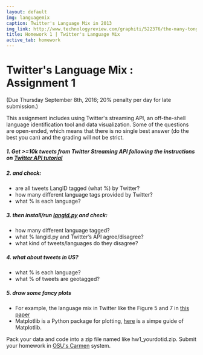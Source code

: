 ```yaml
---
layout: default
img: languagemix
caption: Twitter's Language Mix in 2013  
img_link: http://www.technologyreview.com/graphiti/522376/the-many-tongues-of-twitter/
title: Homework 1 | Twitter's Language Mix
active_tab: homework
---
```




Twitter's Language Mix <span class="text-muted">: Assignment 1</span> 
=============================================================

(Due Thursday September 8th, 2016; 20% penalty per day for late submission.)

This assignment includes using Twitter's streaming API, an off-the-shell language identification tool and data visualization. Some of the questions are open-ended, which means that there is no single best answer (do the best you can) and the grading will not be strict. 

##### 1. Get >=10k tweets from Twitter Streaming API following the instructions on [Twitter API tutorial](/twittertutorial.html) 

##### 2. and check:
- are all tweets LangID tagged (what %) by Twitter?
- how many different language tags provided by Twitter?
- what % is each language?

##### 3. then install/run [langid.py](https://github.com/saffsd/langid.py) and check:
- how many different language tagged?
- what % langid.py and Twitter’s API agree/disagree?
- what kind of tweets/languages do they disagree?

##### 4. what about tweets in US?
- what % is each language?
- what % of tweets are geotagged?

##### 5. draw some fancy plots 
- For example, the language mix in Twitter like the Figure 5 and 7 in [this paper](http://journals.plos.org/plosone/article?id=10.1371/journal.pone.0061981)
- Matplotlib is a Python package for plotting, [here](http://matplotlib.org/users/pyplot_tutorial.html) is a simpe guide of Matplotlib. 


Pack your data and code into a zip file named like hw1_yourdotid.zip. Submit your homework in [OSU's Carmen](https://carmen.osu.edu/) system.






